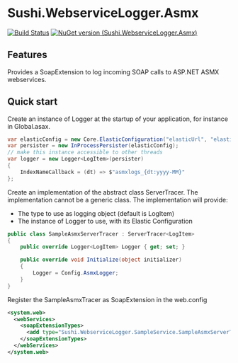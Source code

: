 # Sushi.WebserviceLogger.Asmx
[![Build Status](https://dev.azure.com/supershift/Mediakiwi/_apis/build/status/Sushi.WebserviceLogger?branchName=main)](https://dev.azure.com/supershift/Mediakiwi/_build/latest?definitionId=100&branchName=main)
[![NuGet version (Sushi.WebserviceLogger.Asmx)](https://img.shields.io/nuget/v/Sushi.WebserviceLogger.Asmx.svg?style=flat-square)](https://www.nuget.org/packages/Sushi.WebserviceLogger.Asmx/)
## Features
Provides a SoapExtension to log incoming SOAP calls to ASP.NET ASMX webservices.
## Quick start
Create an instance of Logger at the startup of your application, for instance in Global.asax.
```csharp
var elasticConfig = new Core.ElasticConfiguration("elasticUrl", "elasticUsername", "elasticPassword");
var persister = new InProcessPersister(elasticConfig);
// make this instance accessible to other threads
var logger = new Logger<LogItem>(persister)
{
    IndexNameCallback = (dt) => $"asmxlogs_{dt:yyyy-MM}"
};
```
Create an implementation of the abstract class ServerTracer<T>. The implementation cannot be a generic class. The implementation will provide:
* The type to use as logging object (default is LogItem)
* The instance of Logger to use, with its Elastic Configuration
```csharp
public class SampleAsmxServerTracer : ServerTracer<LogItem>
{
    public override Logger<LogItem> Logger { get; set; }

    public override void Initialize(object initializer)
    {
        Logger = Config.AsmxLogger;
    }
}
```
Register the SampleAsmxTracer as SoapExtension in the web.config
```xml
<system.web>    
  <webServices>
    <soapExtensionTypes>              
      <add type="Sushi.WebserviceLogger.SampleService.SampleAsmxServerTracer, Sushi.WebserviceLogger.SampleService" priority="1" group="High" />
    </soapExtensionTypes>
  </webServices>
</system.web>
```
